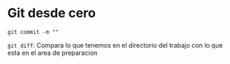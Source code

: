 # Git desde cero
`git commit -m ""`

`git diff`: Compara lo que tenemos en el directorio del trabajo con lo que esta en el area de preparacion